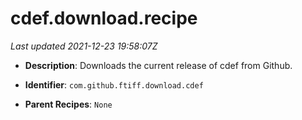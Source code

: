 # cdef.download.recipe

_Last updated 2021-12-23 19:58:07Z_

- **Description**: Downloads the current release of cdef from Github.

- **Identifier**: `com.github.ftiff.download.cdef`

- **Parent Recipes**: `None`